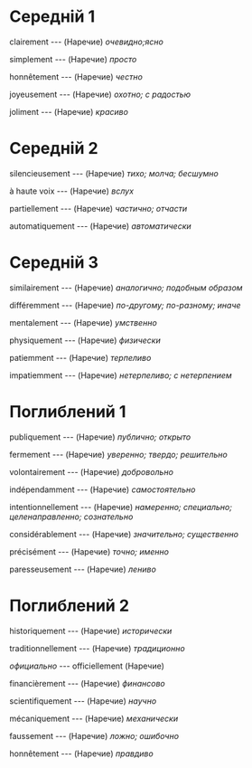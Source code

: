 # Середній 1

clairement --- (Наречие)
*очевидно;ясно*



simplement --- (Наречие)
*просто*



honnêtement --- (Наречие)
*честно*



joyeusement --- (Наречие)
*охотно; с радостью*



joliment --- (Наречие)
*красиво*



# Середній 2

silencieusement --- (Наречие)
*тихо; молча; бесшумно*



à haute voix --- (Наречие)
*вслух*



partiellement --- (Наречие)
*частично; отчасти*



automatiquement --- (Наречие)
*автоматически*



# Середній 3

similairement --- (Наречие)
*аналогично; подобным образом*



différemment --- (Наречие)
*по-другому; по-разному; иначе*



mentalement --- (Наречие)
*умственно*



physiquement --- (Наречие)
*физически*



patiemment --- (Наречие)
*терпеливо*



impatiemment --- (Наречие)
*нетерпеливо; с нетерпением*



# Поглиблений 1

publiquement --- (Наречие)
*публично; открыто*



fermement --- (Наречие)
*уверенно; твердо; решительно*



volontairement --- (Наречие)
*добровольно*



indépendamment --- (Наречие)
*самостоятельно*



intentionnellement --- (Наречие)
*намеренно; специально; целенаправленно; сознательно*



considérablement --- (Наречие)
*значительно; существенно*



précisément --- (Наречие)
*точно; именно*



paresseusement --- (Наречие)
*лениво*



# Поглиблений 2

historiquement --- (Наречие)
*исторически*



traditionnellement --- (Наречие)
*традиционно*



*официально* --- officiellement
(Наречие)



financièrement --- (Наречие)
*финансово*



scientifiquement --- (Наречие)
*научно*



mécaniquement --- (Наречие)
*механически*



faussement --- (Наречие)
*ложно; ошибочно*



honnêtement --- (Наречие)
*правдиво*